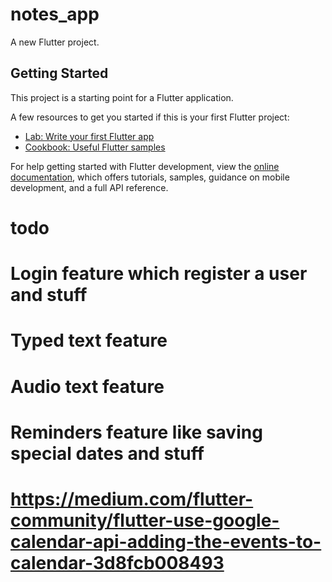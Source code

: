 # notes_app

A new Flutter project.

## Getting Started

This project is a starting point for a Flutter application.

A few resources to get you started if this is your first Flutter project:

- [Lab: Write your first Flutter app](https://docs.flutter.dev/get-started/codelab)
- [Cookbook: Useful Flutter samples](https://docs.flutter.dev/cookbook)

For help getting started with Flutter development, view the
[online documentation](https://docs.flutter.dev/), which offers tutorials,
samples, guidance on mobile development, and a full API reference.

# todo

# Login feature which register a user and stuff

# Typed text feature

# Audio text feature

# Reminders feature like saving special dates and stuff

# https://medium.com/flutter-community/flutter-use-google-calendar-api-adding-the-events-to-calendar-3d8fcb008493
